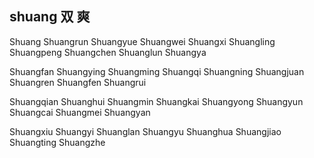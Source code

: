 shuang 双 爽
---

Shuang Shuangrun Shuangyue Shuangwei Shuangxi Shuangling Shuangpeng Shuangchen Shuanglun Shuangya

Shuangfan Shuangying Shuangming Shuangqi Shuangning Shuangjuan Shuangren Shuangfen Shuangrui

Shuangqian Shuanghui Shuangmin Shuangkai Shuangyong Shuangyun Shuangcai Shuangmei Shuangyan 

Shuangxiu Shuangyi Shuanglan Shuangyu Shuanghua Shuangjiao Shuangting Shuangzhe 
